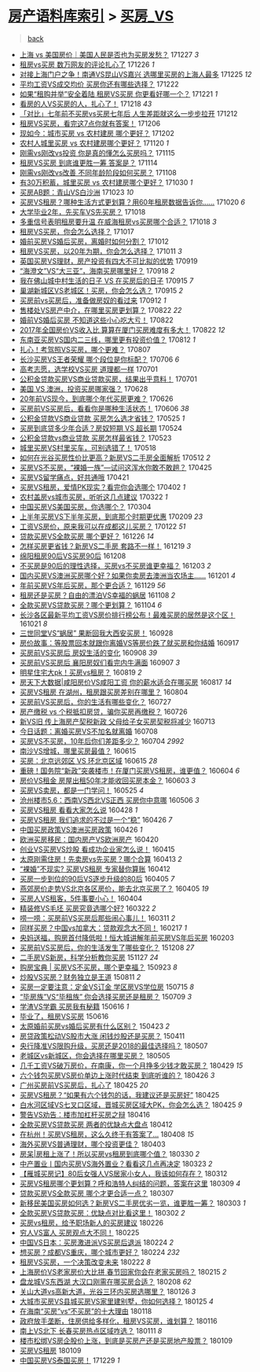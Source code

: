 [房产语料库索引](../../README.md)  > [买房_VS](买房_VS.md)
====
> [back](../README.md)

- [上海 vs 美国房价｜美国人民是否也为买房发愁？](http://jkwz.applinzi.com/ittc/7051569615333753873.html#%E4%B8%8A%E6%B5%B7+vs+%E7%BE%8E%E5%9B%BD%E6%88%BF%E4%BB%B7%EF%BD%9C%E7%BE%8E%E5%9B%BD%E4%BA%BA%E6%B0%91%E6%98%AF%E5%90%A6%E4%B9%9F%E4%B8%BA%E4%B9%B0%E6%88%BF%E5%8F%91%E6%84%81%EF%BC%9F) 171227 *3* 
- [租房vs买房 数万网友的评论扎心了](http://jkwz.applinzi.com/ittc/7051385833607660561.html#%E7%A7%9F%E6%88%BFvs%E4%B9%B0%E6%88%BF+%E6%95%B0%E4%B8%87%E7%BD%91%E5%8F%8B%E7%9A%84%E8%AF%84%E8%AE%BA%E6%89%8E%E5%BF%83%E4%BA%86) 171226 *1* 
- [对接上海门户之争！南通VS昆山VS嘉兴 选哪里买房的上海人最多](http://jkwz.applinzi.com/ittc/7051049666798421008.html#%E5%AF%B9%E6%8E%A5%E4%B8%8A%E6%B5%B7%E9%97%A8%E6%88%B7%E4%B9%8B%E4%BA%89%EF%BC%81%E5%8D%97%E9%80%9AVS%E6%98%86%E5%B1%B1VS%E5%98%89%E5%85%B4+%E9%80%89%E5%93%AA%E9%87%8C%E4%B9%B0%E6%88%BF%E7%9A%84%E4%B8%8A%E6%B5%B7%E4%BA%BA%E6%9C%80%E5%A4%9A) 171225 *12* 
- [平均工资VS成交均价 买房你还有哪些选择？](http://jkwz.applinzi.com/ittc/7049759048113587217.html#%E5%B9%B3%E5%9D%87%E5%B7%A5%E8%B5%84VS%E6%88%90%E4%BA%A4%E5%9D%87%E4%BB%B7+%E4%B9%B0%E6%88%BF%E4%BD%A0%E8%BF%98%E6%9C%89%E5%93%AA%E4%BA%9B%E9%80%89%E6%8B%A9%EF%BC%9F) 171222  
- [如果“租购并举”安全着陆 租房VS买房 你更看好哪一个？](http://jkwz.applinzi.com/ittc/7049548809179235345.html#%E5%A6%82%E6%9E%9C%E2%80%9C%E7%A7%9F%E8%B4%AD%E5%B9%B6%E4%B8%BE%E2%80%9D%E5%AE%89%E5%85%A8%E7%9D%80%E9%99%86+%E7%A7%9F%E6%88%BFVS%E4%B9%B0%E6%88%BF+%E4%BD%A0%E6%9B%B4%E7%9C%8B%E5%A5%BD%E5%93%AA%E4%B8%80%E4%B8%AA%EF%BC%9F) 171221 *1* 
- [看房的人VS买房的人，扎心了！](http://jkwz.applinzi.com/ittc/7048466309883364368.html#%E7%9C%8B%E6%88%BF%E7%9A%84%E4%BA%BAVS%E4%B9%B0%E6%88%BF%E7%9A%84%E4%BA%BA%EF%BC%8C%E6%89%8E%E5%BF%83%E4%BA%86%EF%BC%81) 171218 *43* 
- [「对比」七年前不买房vs买房七年后 人生差距就这么一步步拉开](http://jkwz.applinzi.com/ittc/7043725514366256144.html#%E3%80%8C%E5%AF%B9%E6%AF%94%E3%80%8D%E4%B8%83%E5%B9%B4%E5%89%8D%E4%B8%8D%E4%B9%B0%E6%88%BFvs%E4%B9%B0%E6%88%BF%E4%B8%83%E5%B9%B4%E5%90%8E+%E4%BA%BA%E7%94%9F%E5%B7%AE%E8%B7%9D%E5%B0%B1%E8%BF%99%E4%B9%88%E4%B8%80%E6%AD%A5%E6%AD%A5%E6%8B%89%E5%BC%80) 171212  
- [租房VS买房，看完这7点你就有答案！](http://jkwz.applinzi.com/ittc/7043926433922024465.html#%E7%A7%9F%E6%88%BFVS%E4%B9%B0%E6%88%BF%EF%BC%8C%E7%9C%8B%E5%AE%8C%E8%BF%997%E7%82%B9%E4%BD%A0%E5%B0%B1%E6%9C%89%E7%AD%94%E6%A1%88%EF%BC%81) 171206  
- [现如今：城市买房 vs 农村建房 哪个更好？](http://jkwz.applinzi.com/ittc/7042517786251756560.html#%E7%8E%B0%E5%A6%82%E4%BB%8A%EF%BC%9A%E5%9F%8E%E5%B8%82%E4%B9%B0%E6%88%BF+vs+%E5%86%9C%E6%9D%91%E5%BB%BA%E6%88%BF+%E5%93%AA%E4%B8%AA%E6%9B%B4%E5%A5%BD%EF%BC%9F) 171202  
- [农村人城里买房 vs 农村建房哪个更好？](http://jkwz.applinzi.com/ittc/7037953137795662864.html#%E5%86%9C%E6%9D%91%E4%BA%BA%E5%9F%8E%E9%87%8C%E4%B9%B0%E6%88%BF+vs+%E5%86%9C%E6%9D%91%E5%BB%BA%E6%88%BF%E5%93%AA%E4%B8%AA%E6%9B%B4%E5%A5%BD%EF%BC%9F) 171120 *1* 
- [刚需vs刚改vs投资 你是真的懂怎么买房吗？](http://jkwz.applinzi.com/ittc/7036220893435528208.html#%E5%88%9A%E9%9C%80vs%E5%88%9A%E6%94%B9vs%E6%8A%95%E8%B5%84+%E4%BD%A0%E6%98%AF%E7%9C%9F%E7%9A%84%E6%87%82%E6%80%8E%E4%B9%88%E4%B9%B0%E6%88%BF%E5%90%97%EF%BC%9F) 171115  
- [租房VS买房 到底谁更胜一筹 答案是？](http://jkwz.applinzi.com/ittc/7035736983714923537.html#%E7%A7%9F%E6%88%BFVS%E4%B9%B0%E6%88%BF+%E5%88%B0%E5%BA%95%E8%B0%81%E6%9B%B4%E8%83%9C%E4%B8%80%E7%AD%B9+%E7%AD%94%E6%A1%88%E6%98%AF%EF%BC%9F) 171114  
- [刚需vs刚改vs改善 不同年龄阶段如何买房？](http://jkwz.applinzi.com/ittc/7033354351370830865.html#%E5%88%9A%E9%9C%80vs%E5%88%9A%E6%94%B9vs%E6%94%B9%E5%96%84+%E4%B8%8D%E5%90%8C%E5%B9%B4%E9%BE%84%E9%98%B6%E6%AE%B5%E5%A6%82%E4%BD%95%E4%B9%B0%E6%88%BF%EF%BC%9F) 171108  
- [有30万积蓄，城里买房 vs 农村建房哪个更好？](http://jkwz.applinzi.com/ittc/7030192576936805392.html#%E6%9C%8930%E4%B8%87%E7%A7%AF%E8%93%84%EF%BC%8C%E5%9F%8E%E9%87%8C%E4%B9%B0%E6%88%BF+vs+%E5%86%9C%E6%9D%91%E5%BB%BA%E6%88%BF%E5%93%AA%E4%B8%AA%E6%9B%B4%E5%A5%BD%EF%BC%9F) 171030 *1* 
- [买房AB题：青山VS白沙洲](http://jkwz.applinzi.com/ittc/7027650535455458320.html#%E4%B9%B0%E6%88%BFAB%E9%A2%98%EF%BC%9A%E9%9D%92%E5%B1%B1VS%E7%99%BD%E6%B2%99%E6%B4%B2) 171023 *10* 
- [买房VS租房？哪种生活方式更划算？用60年租房数据告诉你……](http://jkwz.applinzi.com/ittc/7026439859084985361.html#%E4%B9%B0%E6%88%BFVS%E7%A7%9F%E6%88%BF%EF%BC%9F%E5%93%AA%E7%A7%8D%E7%94%9F%E6%B4%BB%E6%96%B9%E5%BC%8F%E6%9B%B4%E5%88%92%E7%AE%97%EF%BC%9F%E7%94%A860%E5%B9%B4%E7%A7%9F%E6%88%BF%E6%95%B0%E6%8D%AE%E5%91%8A%E8%AF%89%E4%BD%A0%E2%80%A6%E2%80%A6) 171020 *6* 
- [大学毕业2年，先买车VS先买房？](http://jkwz.applinzi.com/ittc/7025909108832732177.html#%E5%A4%A7%E5%AD%A6%E6%AF%95%E4%B8%9A2%E5%B9%B4%EF%BC%8C%E5%85%88%E4%B9%B0%E8%BD%A6VS%E5%85%88%E4%B9%B0%E6%88%BF%EF%BC%9F) 171018  
- [多重信号表明租房要升温 在威海租房vs买房哪个合适？](http://jkwz.applinzi.com/ittc/7025811355251246097.html#%E5%A4%9A%E9%87%8D%E4%BF%A1%E5%8F%B7%E8%A1%A8%E6%98%8E%E7%A7%9F%E6%88%BF%E8%A6%81%E5%8D%87%E6%B8%A9+%E5%9C%A8%E5%A8%81%E6%B5%B7%E7%A7%9F%E6%88%BFvs%E4%B9%B0%E6%88%BF%E5%93%AA%E4%B8%AA%E5%90%88%E9%80%82%EF%BC%9F) 171018 *3* 
- [租房VS买房，你会怎么选择？](http://jkwz.applinzi.com/ittc/7025331966143104016.html#%E7%A7%9F%E6%88%BFVS%E4%B9%B0%E6%88%BF%EF%BC%8C%E4%BD%A0%E4%BC%9A%E6%80%8E%E4%B9%88%E9%80%89%E6%8B%A9%EF%BC%9F) 171017  
- [婚前买房VS婚后买房，离婚时如何分割？](http://jkwz.applinzi.com/ittc/7023574357778105361.html#%E5%A9%9A%E5%89%8D%E4%B9%B0%E6%88%BFVS%E5%A9%9A%E5%90%8E%E4%B9%B0%E6%88%BF%EF%BC%8C%E7%A6%BB%E5%A9%9A%E6%97%B6%E5%A6%82%E4%BD%95%E5%88%86%E5%89%B2%EF%BC%9F) 171012  
- [租房VS买房，以20年为期，你会怎么选择？](http://jkwz.applinzi.com/ittc/7023242306415756305.html#%E7%A7%9F%E6%88%BFVS%E4%B9%B0%E6%88%BF%EF%BC%8C%E4%BB%A520%E5%B9%B4%E4%B8%BA%E6%9C%9F%EF%BC%8C%E4%BD%A0%E4%BC%9A%E6%80%8E%E4%B9%88%E9%80%89%E6%8B%A9%EF%BC%9F) 171011 *3* 
- [英国买房VS理财，房产投资有四大不可比拟的优势](http://jkwz.applinzi.com/ittc/7014981431909155857.html#%E8%8B%B1%E5%9B%BD%E4%B9%B0%E6%88%BFVS%E7%90%86%E8%B4%A2%EF%BC%8C%E6%88%BF%E4%BA%A7%E6%8A%95%E8%B5%84%E6%9C%89%E5%9B%9B%E5%A4%A7%E4%B8%8D%E5%8F%AF%E6%AF%94%E6%8B%9F%E7%9A%84%E4%BC%98%E5%8A%BF) 170919  
- [“海澄文”VS“大三亚”，海南买房哪里好？](http://jkwz.applinzi.com/ittc/7014573870483506192.html#%E2%80%9C%E6%B5%B7%E6%BE%84%E6%96%87%E2%80%9DVS%E2%80%9C%E5%A4%A7%E4%B8%89%E4%BA%9A%E2%80%9D%EF%BC%8C%E6%B5%B7%E5%8D%97%E4%B9%B0%E6%88%BF%E5%93%AA%E9%87%8C%E5%A5%BD%EF%BC%9F) 170918 *2* 
- [我在佛山城中村生活的日子 VS 在买房后的日子](http://jkwz.applinzi.com/ittc/7013460226811102225.html#%E6%88%91%E5%9C%A8%E4%BD%9B%E5%B1%B1%E5%9F%8E%E4%B8%AD%E6%9D%91%E7%94%9F%E6%B4%BB%E7%9A%84%E6%97%A5%E5%AD%90+VS+%E5%9C%A8%E4%B9%B0%E6%88%BF%E5%90%8E%E7%9A%84%E6%97%A5%E5%AD%90) 170915 *7* 
- [巢湖新城区VS老城区！买房，你会怎么选？](http://jkwz.applinzi.com/ittc/7013430767852717072.html#%E5%B7%A2%E6%B9%96%E6%96%B0%E5%9F%8E%E5%8C%BAVS%E8%80%81%E5%9F%8E%E5%8C%BA%EF%BC%81%E4%B9%B0%E6%88%BF%EF%BC%8C%E4%BD%A0%E4%BC%9A%E6%80%8E%E4%B9%88%E9%80%89%EF%BC%9F) 170915 *2* 
- [买房前vs买房后，准备做房奴的看过来](http://jkwz.applinzi.com/ittc/7012369281466237968.html#%E4%B9%B0%E6%88%BF%E5%89%8Dvs%E4%B9%B0%E6%88%BF%E5%90%8E%EF%BC%8C%E5%87%86%E5%A4%87%E5%81%9A%E6%88%BF%E5%A5%B4%E7%9A%84%E7%9C%8B%E8%BF%87%E6%9D%A5) 170912 *1* 
- [售楼处VS房产中介，在哪里买房更划算？](http://jkwz.applinzi.com/ittc/7004713563195966481.html#%E5%94%AE%E6%A5%BC%E5%A4%84VS%E6%88%BF%E4%BA%A7%E4%B8%AD%E4%BB%8B%EF%BC%8C%E5%9C%A8%E5%93%AA%E9%87%8C%E4%B9%B0%E6%88%BF%E6%9B%B4%E5%88%92%E7%AE%97%EF%BC%9F) 170822 *22* 
- [婚前VS婚后买房 不知道这些小心吃大亏！](http://jkwz.applinzi.com/ittc/7004702958988821521.html#%E5%A9%9A%E5%89%8DVS%E5%A9%9A%E5%90%8E%E4%B9%B0%E6%88%BF+%E4%B8%8D%E7%9F%A5%E9%81%93%E8%BF%99%E4%BA%9B%E5%B0%8F%E5%BF%83%E5%90%83%E5%A4%A7%E4%BA%8F%EF%BC%81) 170822  
- [2017年全国房价VS收入比 算算在厦门买房难度有多大！](http://jkwz.applinzi.com/ittc/7004634562880341008.html#2017%E5%B9%B4%E5%85%A8%E5%9B%BD%E6%88%BF%E4%BB%B7VS%E6%94%B6%E5%85%A5%E6%AF%94+%E7%AE%97%E7%AE%97%E5%9C%A8%E5%8E%A6%E9%97%A8%E4%B9%B0%E6%88%BF%E9%9A%BE%E5%BA%A6%E6%9C%89%E5%A4%9A%E5%A4%A7%EF%BC%81) 170822 *12* 
- [东南亚买房VS国内二三线，哪里更有投资价值？](http://jkwz.applinzi.com/ittc/7001033822014276624.html#%E4%B8%9C%E5%8D%97%E4%BA%9A%E4%B9%B0%E6%88%BFVS%E5%9B%BD%E5%86%85%E4%BA%8C%E4%B8%89%E7%BA%BF%EF%BC%8C%E5%93%AA%E9%87%8C%E6%9B%B4%E6%9C%89%E6%8A%95%E8%B5%84%E4%BB%B7%E5%80%BC%EF%BC%9F) 170812 *1* 
- [扎心！考驾照VS买房，哪个更难？](http://jkwz.applinzi.com/ittc/6998999402445014032.html#%E6%89%8E%E5%BF%83%EF%BC%81%E8%80%83%E9%A9%BE%E7%85%A7VS%E4%B9%B0%E6%88%BF%EF%BC%8C%E5%93%AA%E4%B8%AA%E6%9B%B4%E9%9A%BE%EF%BC%9F) 170807  
- [长沙买房VS王者荣耀 哪个段位是你标配？](http://jkwz.applinzi.com/ittc/6987118358146057232.html#%E9%95%BF%E6%B2%99%E4%B9%B0%E6%88%BFVS%E7%8E%8B%E8%80%85%E8%8D%A3%E8%80%80+%E5%93%AA%E4%B8%AA%E6%AE%B5%E4%BD%8D%E6%98%AF%E4%BD%A0%E6%A0%87%E9%85%8D%EF%BC%9F) 170706 *6* 
- [高考志愿，选学校VS买房 道理都一样](http://jkwz.applinzi.com/ittc/6985328117059945477.html#%E9%AB%98%E8%80%83%E5%BF%97%E6%84%BF%EF%BC%8C%E9%80%89%E5%AD%A6%E6%A0%A1VS%E4%B9%B0%E6%88%BF+%E9%81%93%E7%90%86%E9%83%BD%E4%B8%80%E6%A0%B7) 170701  
- [公积金贷款买房VS商业贷款买房，结果出乎意料！](http://jkwz.applinzi.com/ittc/6985265401402229765.html#%E5%85%AC%E7%A7%AF%E9%87%91%E8%B4%B7%E6%AC%BE%E4%B9%B0%E6%88%BFVS%E5%95%86%E4%B8%9A%E8%B4%B7%E6%AC%BE%E4%B9%B0%E6%88%BF%EF%BC%8C%E7%BB%93%E6%9E%9C%E5%87%BA%E4%B9%8E%E6%84%8F%E6%96%99%EF%BC%81) 170701  
- [美国 VS 澳洲，投资买房哪家强？](http://jkwz.applinzi.com/ittc/6984232035722724357.html#%E7%BE%8E%E5%9B%BD+VS+%E6%BE%B3%E6%B4%B2%EF%BC%8C%E6%8A%95%E8%B5%84%E4%B9%B0%E6%88%BF%E5%93%AA%E5%AE%B6%E5%BC%BA%EF%BC%9F) 170628  
- [20年前VS现今，到底哪个年代买房更难？](http://jkwz.applinzi.com/ittc/6983503425533641733.html#20%E5%B9%B4%E5%89%8DVS%E7%8E%B0%E4%BB%8A%EF%BC%8C%E5%88%B0%E5%BA%95%E5%93%AA%E4%B8%AA%E5%B9%B4%E4%BB%A3%E4%B9%B0%E6%88%BF%E6%9B%B4%E9%9A%BE%EF%BC%9F) 170626  
- [买房前VS买房后，看看你是哪种生活状态！](http://jkwz.applinzi.com/ittc/6976054011596637189.html#%E4%B9%B0%E6%88%BF%E5%89%8DVS%E4%B9%B0%E6%88%BF%E5%90%8E%EF%BC%8C%E7%9C%8B%E7%9C%8B%E4%BD%A0%E6%98%AF%E5%93%AA%E7%A7%8D%E7%94%9F%E6%B4%BB%E7%8A%B6%E6%80%81%EF%BC%81) 170606 *38* 
- [公积金贷款VS商业贷款 买房怎么选才省钱？](http://jkwz.applinzi.com/ittc/6971657384471561221.html#%E5%85%AC%E7%A7%AF%E9%87%91%E8%B4%B7%E6%AC%BEVS%E5%95%86%E4%B8%9A%E8%B4%B7%E6%AC%BE+%E4%B9%B0%E6%88%BF%E6%80%8E%E4%B9%88%E9%80%89%E6%89%8D%E7%9C%81%E9%92%B1%EF%BC%9F) 170525 *1* 
- [买房到底贷多少年合适？房奴短期 VS 超长期](http://jkwz.applinzi.com/ittc/6971188775580337156.html#%E4%B9%B0%E6%88%BF%E5%88%B0%E5%BA%95%E8%B4%B7%E5%A4%9A%E5%B0%91%E5%B9%B4%E5%90%88%E9%80%82%EF%BC%9F%E6%88%BF%E5%A5%B4%E7%9F%AD%E6%9C%9F+VS+%E8%B6%85%E9%95%BF%E6%9C%9F) 170524  
- [公积金贷款vs商业贷款 买房怎样最省钱？](http://jkwz.applinzi.com/ittc/6970901972101121028.html#%E5%85%AC%E7%A7%AF%E9%87%91%E8%B4%B7%E6%AC%BEvs%E5%95%86%E4%B8%9A%E8%B4%B7%E6%AC%BE+%E4%B9%B0%E6%88%BF%E6%80%8E%E6%A0%B7%E6%9C%80%E7%9C%81%E9%92%B1%EF%BC%9F) 170523  
- [城里买房VS村里买车，可别选错了！](http://jkwz.applinzi.com/ittc/6969031113304441861.html#%E5%9F%8E%E9%87%8C%E4%B9%B0%E6%88%BFVS%E6%9D%91%E9%87%8C%E4%B9%B0%E8%BD%A6%EF%BC%8C%E5%8F%AF%E5%88%AB%E9%80%89%E9%94%99%E4%BA%86%EF%BC%81) 170518  
- [如何在光谷买房性价比更高？新房VS二手房全面解析](http://jkwz.applinzi.com/ittc/6966721126079136773.html#%E5%A6%82%E4%BD%95%E5%9C%A8%E5%85%89%E8%B0%B7%E4%B9%B0%E6%88%BF%E6%80%A7%E4%BB%B7%E6%AF%94%E6%9B%B4%E9%AB%98%EF%BC%9F%E6%96%B0%E6%88%BFVS%E4%BA%8C%E6%89%8B%E6%88%BF%E5%85%A8%E9%9D%A2%E8%A7%A3%E6%9E%90) 170512 *2* 
- [买房VS不买房，“裸婚一族”—试问这浑水你敢不敢趟？](http://jkwz.applinzi.com/ittc/6960482466543436804.html#%E4%B9%B0%E6%88%BFVS%E4%B8%8D%E4%B9%B0%E6%88%BF%EF%BC%8C%E2%80%9C%E8%A3%B8%E5%A9%9A%E4%B8%80%E6%97%8F%E2%80%9D%E2%80%94%E8%AF%95%E9%97%AE%E8%BF%99%E6%B5%91%E6%B0%B4%E4%BD%A0%E6%95%A2%E4%B8%8D%E6%95%A2%E8%B6%9F%EF%BC%9F) 170425  
- [买房VS留学痛点，好共通哦](http://jkwz.applinzi.com/ittc/6958737898391208965.html#%E4%B9%B0%E6%88%BFVS%E7%95%99%E5%AD%A6%E7%97%9B%E7%82%B9%EF%BC%8C%E5%A5%BD%E5%85%B1%E9%80%9A%E5%93%A6) 170421  
- [买房VS租房，爱情PK现实？看完你会选哪个](http://jkwz.applinzi.com/ittc/6951889159840072708.html#%E4%B9%B0%E6%88%BFVS%E7%A7%9F%E6%88%BF%EF%BC%8C%E7%88%B1%E6%83%85PK%E7%8E%B0%E5%AE%9E%EF%BC%9F%E7%9C%8B%E5%AE%8C%E4%BD%A0%E4%BC%9A%E9%80%89%E5%93%AA%E4%B8%AA) 170402 *1* 
- [农村盖房vs城市买房，听听这几点建议](http://jkwz.applinzi.com/ittc/6947805461108753413.html#%E5%86%9C%E6%9D%91%E7%9B%96%E6%88%BFvs%E5%9F%8E%E5%B8%82%E4%B9%B0%E6%88%BF%EF%BC%8C%E5%90%AC%E5%90%AC%E8%BF%99%E5%87%A0%E7%82%B9%E5%BB%BA%E8%AE%AE) 170322 *1* 
- [中国买房VS美国买房，你选哪个？](http://jkwz.applinzi.com/ittc/6941113128334148612.html#%E4%B8%AD%E5%9B%BD%E4%B9%B0%E6%88%BFVS%E7%BE%8E%E5%9B%BD%E4%B9%B0%E6%88%BF%EF%BC%8C%E4%BD%A0%E9%80%89%E5%93%AA%E4%B8%AA%EF%BC%9F) 170304  
- [上半年买房VS下半年买房，到底那个时期更优惠](http://jkwz.applinzi.com/ittc/6932585444977148933.html#%E4%B8%8A%E5%8D%8A%E5%B9%B4%E4%B9%B0%E6%88%BFVS%E4%B8%8B%E5%8D%8A%E5%B9%B4%E4%B9%B0%E6%88%BF%EF%BC%8C%E5%88%B0%E5%BA%95%E9%82%A3%E4%B8%AA%E6%97%B6%E6%9C%9F%E6%9B%B4%E4%BC%98%E6%83%A0) 170209 *23* 
- [工资VS房价，原来我可以在成都这儿买房？](http://jkwz.applinzi.com/ittc/6925955797510259717.html#%E5%B7%A5%E8%B5%84VS%E6%88%BF%E4%BB%B7%EF%BC%8C%E5%8E%9F%E6%9D%A5%E6%88%91%E5%8F%AF%E4%BB%A5%E5%9C%A8%E6%88%90%E9%83%BD%E8%BF%99%E5%84%BF%E4%B9%B0%E6%88%BF%EF%BC%9F) 170122 *51* 
- [贷款买房VS全款买房 哪个更好？](http://jkwz.applinzi.com/ittc/6915949165862716420.html#%E8%B4%B7%E6%AC%BE%E4%B9%B0%E6%88%BFVS%E5%85%A8%E6%AC%BE%E4%B9%B0%E6%88%BF+%E5%93%AA%E4%B8%AA%E6%9B%B4%E5%A5%BD%EF%BC%9F) 161226 *14* 
- [怎样买房更省钱？新房VS二手房 套路不一样！](http://jkwz.applinzi.com/ittc/6913269745775543300.html#%E6%80%8E%E6%A0%B7%E4%B9%B0%E6%88%BF%E6%9B%B4%E7%9C%81%E9%92%B1%EF%BC%9F%E6%96%B0%E6%88%BFVS%E4%BA%8C%E6%89%8B%E6%88%BF+%E5%A5%97%E8%B7%AF%E4%B8%8D%E4%B8%80%E6%A0%B7%EF%BC%81) 161219 *3* 
- [绵阳租房90后VS买房90后](http://jkwz.applinzi.com/ittc/6909295417363006468.html#%E7%BB%B5%E9%98%B3%E7%A7%9F%E6%88%BF90%E5%90%8EVS%E4%B9%B0%E6%88%BF90%E5%90%8E) 161208  
- [不买房是90后的理性选择，买房vs不买房谁更幸福？](http://jkwz.applinzi.com/ittc/6907380318385734661.html#%E4%B8%8D%E4%B9%B0%E6%88%BF%E6%98%AF90%E5%90%8E%E7%9A%84%E7%90%86%E6%80%A7%E9%80%89%E6%8B%A9%EF%BC%8C%E4%B9%B0%E6%88%BFvs%E4%B8%8D%E4%B9%B0%E6%88%BF%E8%B0%81%E6%9B%B4%E5%B9%B8%E7%A6%8F%EF%BC%9F) 161203 *2* 
- [国内买房VS澳洲买房哪个好？如果你卖房去澳洲当农场主……](http://jkwz.applinzi.com/ittc/6906594162580653060.html#%E5%9B%BD%E5%86%85%E4%B9%B0%E6%88%BFVS%E6%BE%B3%E6%B4%B2%E4%B9%B0%E6%88%BF%E5%93%AA%E4%B8%AA%E5%A5%BD%EF%BC%9F%E5%A6%82%E6%9E%9C%E4%BD%A0%E5%8D%96%E6%88%BF%E5%8E%BB%E6%BE%B3%E6%B4%B2%E5%BD%93%E5%86%9C%E5%9C%BA%E4%B8%BB%E2%80%A6%E2%80%A6) 161201 *4* 
- [年前买房VS年后买房，那个更合适？](http://jkwz.applinzi.com/ittc/6905857176437785605.html#%E5%B9%B4%E5%89%8D%E4%B9%B0%E6%88%BFVS%E5%B9%B4%E5%90%8E%E4%B9%B0%E6%88%BF%EF%BC%8C%E9%82%A3%E4%B8%AA%E6%9B%B4%E5%90%88%E9%80%82%EF%BC%9F) 161129 *56* 
- [租房还是买房？自由的漂泊VS幸福的蜗居](http://jkwz.applinzi.com/ittc/6898171582387586052.html#%E7%A7%9F%E6%88%BF%E8%BF%98%E6%98%AF%E4%B9%B0%E6%88%BF%EF%BC%9F%E8%87%AA%E7%94%B1%E7%9A%84%E6%BC%82%E6%B3%8AVS%E5%B9%B8%E7%A6%8F%E7%9A%84%E8%9C%97%E5%B1%85) 161108 *2* 
- [全款买房VS贷款买房？哪个更划算？](http://jkwz.applinzi.com/ittc/6896325721202361349.html#%E5%85%A8%E6%AC%BE%E4%B9%B0%E6%88%BFVS%E8%B4%B7%E6%AC%BE%E4%B9%B0%E6%88%BF%EF%BC%9F%E5%93%AA%E4%B8%AA%E6%9B%B4%E5%88%92%E7%AE%97%EF%BC%9F) 161104 *6* 
- [长沙各区最新平均工资VS房价排行榜公布！最难买房的居然是这个区！](http://jkwz.applinzi.com/ittc/6891484936833336325.html#%E9%95%BF%E6%B2%99%E5%90%84%E5%8C%BA%E6%9C%80%E6%96%B0%E5%B9%B3%E5%9D%87%E5%B7%A5%E8%B5%84VS%E6%88%BF%E4%BB%B7%E6%8E%92%E8%A1%8C%E6%A6%9C%E5%85%AC%E5%B8%83%EF%BC%81%E6%9C%80%E9%9A%BE%E4%B9%B0%E6%88%BF%E7%9A%84%E5%B1%85%E7%84%B6%E6%98%AF%E8%BF%99%E4%B8%AA%E5%8C%BA%EF%BC%81) 161021 *8* 
- [三世同堂VS“蜗居” 果断回我大西安买房！](http://jkwz.applinzi.com/ittc/6882966921779086341.html#%E4%B8%89%E4%B8%96%E5%90%8C%E5%A0%82VS%E2%80%9C%E8%9C%97%E5%B1%85%E2%80%9D+%E6%9E%9C%E6%96%AD%E5%9B%9E%E6%88%91%E5%A4%A7%E8%A5%BF%E5%AE%89%E4%B9%B0%E6%88%BF%EF%BC%81) 160928  
- [房价故事：等股票回本就跟你离婚VS等房价跌了就买房和你结婚](http://jkwz.applinzi.com/ittc/6878916800951092228.html#%E6%88%BF%E4%BB%B7%E6%95%85%E4%BA%8B%EF%BC%9A%E7%AD%89%E8%82%A1%E7%A5%A8%E5%9B%9E%E6%9C%AC%E5%B0%B1%E8%B7%9F%E4%BD%A0%E7%A6%BB%E5%A9%9AVS%E7%AD%89%E6%88%BF%E4%BB%B7%E8%B7%8C%E4%BA%86%E5%B0%B1%E4%B9%B0%E6%88%BF%E5%92%8C%E4%BD%A0%E7%BB%93%E5%A9%9A) 160917  
- [买房前VS买房后 房奴生活的变化](http://jkwz.applinzi.com/ittc/6875501572930405380.html#%E4%B9%B0%E6%88%BF%E5%89%8DVS%E4%B9%B0%E6%88%BF%E5%90%8E+%E6%88%BF%E5%A5%B4%E7%94%9F%E6%B4%BB%E7%9A%84%E5%8F%98%E5%8C%96) 160908 *39* 
- [买房前VS买房后 襄阳房奴们看完内牛满面](http://jkwz.applinzi.com/ittc/6875128793559204868.html#%E4%B9%B0%E6%88%BF%E5%89%8DVS%E4%B9%B0%E6%88%BF%E5%90%8E+%E8%A5%84%E9%98%B3%E6%88%BF%E5%A5%B4%E4%BB%AC%E7%9C%8B%E5%AE%8C%E5%86%85%E7%89%9B%E6%BB%A1%E9%9D%A2) 160907 *3* 
- [明星住宅大pk！买房vs租房？](http://jkwz.applinzi.com/ittc/6868084237269468164.html#%E6%98%8E%E6%98%9F%E4%BD%8F%E5%AE%85%E5%A4%A7pk%EF%BC%81%E4%B9%B0%E6%88%BFvs%E7%A7%9F%E6%88%BF%EF%BC%9F) 160819 *2* 
- [房天下大数据|咸阳房价VS咸阳工资 你的薪水适合在哪买房](http://jkwz.applinzi.com/ittc/6867333299164414980.html#%E6%88%BF%E5%A4%A9%E4%B8%8B%E5%A4%A7%E6%95%B0%E6%8D%AE%7C%E5%92%B8%E9%98%B3%E6%88%BF%E4%BB%B7VS%E5%92%B8%E9%98%B3%E5%B7%A5%E8%B5%84+%E4%BD%A0%E7%9A%84%E8%96%AA%E6%B0%B4%E9%80%82%E5%90%88%E5%9C%A8%E5%93%AA%E4%B9%B0%E6%88%BF) 160817 *14* 
- [买房VS租房 在湖州，租房跟买房差别在哪里？](http://jkwz.applinzi.com/ittc/6862411047809582084.html#%E4%B9%B0%E6%88%BFVS%E7%A7%9F%E6%88%BF+%E5%9C%A8%E6%B9%96%E5%B7%9E%EF%BC%8C%E7%A7%9F%E6%88%BF%E8%B7%9F%E4%B9%B0%E6%88%BF%E5%B7%AE%E5%88%AB%E5%9C%A8%E5%93%AA%E9%87%8C%EF%BC%9F) 160804  
- [买房前VS买房后，你的生活有哪些变化？](http://jkwz.applinzi.com/ittc/6859455703554720772.html#%E4%B9%B0%E6%88%BF%E5%89%8DVS%E4%B9%B0%E6%88%BF%E5%90%8E%EF%BC%8C%E4%BD%A0%E7%9A%84%E7%94%9F%E6%B4%BB%E6%9C%89%E5%93%AA%E4%BA%9B%E5%8F%98%E5%8C%96%EF%BC%9F) 160727  
- [房产缴税 vs 个税抵扣房贷，骗你买房再缴税？](http://jkwz.applinzi.com/ittc/6859156043212538885.html#%E6%88%BF%E4%BA%A7%E7%BC%B4%E7%A8%8E+vs+%E4%B8%AA%E7%A8%8E%E6%8A%B5%E6%89%A3%E6%88%BF%E8%B4%B7%EF%BC%8C%E9%AA%97%E4%BD%A0%E4%B9%B0%E6%88%BF%E5%86%8D%E7%BC%B4%E7%A8%8E%EF%BC%9F) 160726  
- [新VS旧 传上海房产契税新政 父母给子女买房契税将减少](http://jkwz.applinzi.com/ittc/6854287346618614788.html#%E6%96%B0VS%E6%97%A7+%E4%BC%A0%E4%B8%8A%E6%B5%B7%E6%88%BF%E4%BA%A7%E5%A5%91%E7%A8%8E%E6%96%B0%E6%94%BF+%E7%88%B6%E6%AF%8D%E7%BB%99%E5%AD%90%E5%A5%B3%E4%B9%B0%E6%88%BF%E5%A5%91%E7%A8%8E%E5%B0%86%E5%87%8F%E5%B0%91) 160713  
- [今日话题：离婚买房VS不加名就离婚](http://jkwz.applinzi.com/ittc/6852531780510548997.html#%E4%BB%8A%E6%97%A5%E8%AF%9D%E9%A2%98%EF%BC%9A%E7%A6%BB%E5%A9%9A%E4%B9%B0%E6%88%BFVS%E4%B8%8D%E5%8A%A0%E5%90%8D%E5%B0%B1%E7%A6%BB%E5%A9%9A) 160708  
- [买房VS不买房，10年后你们差距多少？](http://jkwz.applinzi.com/ittc/6850925874731549701.html#%E4%B9%B0%E6%88%BFVS%E4%B8%8D%E4%B9%B0%E6%88%BF%EF%BC%8C10%E5%B9%B4%E5%90%8E%E4%BD%A0%E4%BB%AC%E5%B7%AE%E8%B7%9D%E5%A4%9A%E5%B0%91%EF%BC%9F) 160704 *2992* 
- [南沙VS增城，哪里买房最值？](http://jkwz.applinzi.com/ittc/6844028681714140164.html#%E5%8D%97%E6%B2%99VS%E5%A2%9E%E5%9F%8E%EF%BC%8C%E5%93%AA%E9%87%8C%E4%B9%B0%E6%88%BF%E6%9C%80%E5%80%BC%EF%BC%9F) 160615  
- [买房：北京远郊区 VS 环北京区域](http://jkwz.applinzi.com/ittc/6843891846899827716.html#%E4%B9%B0%E6%88%BF%EF%BC%9A%E5%8C%97%E4%BA%AC%E8%BF%9C%E9%83%8A%E5%8C%BA+VS+%E7%8E%AF%E5%8C%97%E4%BA%AC%E5%8C%BA%E5%9F%9F) 160615 *28* 
- [重磅！国务院“新政”突袭楼市！在厦门买房VS租房，谁更值？](http://jkwz.applinzi.com/ittc/6840013925558780933.html#%E9%87%8D%E7%A3%85%EF%BC%81%E5%9B%BD%E5%8A%A1%E9%99%A2%E2%80%9C%E6%96%B0%E6%94%BF%E2%80%9D%E7%AA%81%E8%A2%AD%E6%A5%BC%E5%B8%82%EF%BC%81%E5%9C%A8%E5%8E%A6%E9%97%A8%E4%B9%B0%E6%88%BFVS%E7%A7%9F%E6%88%BF%EF%BC%8C%E8%B0%81%E6%9B%B4%E5%80%BC%EF%BC%9F) 160604 *6* 
- [房价VS租金 房屋出租50年才能收回买房本金？](http://jkwz.applinzi.com/ittc/6839575296688522245.html#%E6%88%BF%E4%BB%B7VS%E7%A7%9F%E9%87%91+%E6%88%BF%E5%B1%8B%E5%87%BA%E7%A7%9F50%E5%B9%B4%E6%89%8D%E8%83%BD%E6%94%B6%E5%9B%9E%E4%B9%B0%E6%88%BF%E6%9C%AC%E9%87%91%EF%BC%9F) 160603 *3* 
- [买房VS卖房，都是一门学问！](http://jkwz.applinzi.com/ittc/6836100079416771589.html#%E4%B9%B0%E6%88%BFVS%E5%8D%96%E6%88%BF%EF%BC%8C%E9%83%BD%E6%98%AF%E4%B8%80%E9%97%A8%E5%AD%A6%E9%97%AE%EF%BC%81) 160525 *4* 
- [沧州楼市5.6：西南VS西北VS正西 买房你中意哪](http://jkwz.applinzi.com/ittc/6829025269968798724.html#%E6%B2%A7%E5%B7%9E%E6%A5%BC%E5%B8%825.6%EF%BC%9A%E8%A5%BF%E5%8D%97VS%E8%A5%BF%E5%8C%97VS%E6%AD%A3%E8%A5%BF+%E4%B9%B0%E6%88%BF%E4%BD%A0%E4%B8%AD%E6%84%8F%E5%93%AA) 160506 *3* 
- [买房VS租房 看看大家怎么说](http://jkwz.applinzi.com/ittc/6826155434326885381.html#%E4%B9%B0%E6%88%BFVS%E7%A7%9F%E6%88%BF+%E7%9C%8B%E7%9C%8B%E5%A4%A7%E5%AE%B6%E6%80%8E%E4%B9%88%E8%AF%B4) 160428 *1* 
- [买房VS租房 我们追求的不过是一个“稳”](http://jkwz.applinzi.com/ittc/6825436058153911301.html#%E4%B9%B0%E6%88%BFVS%E7%A7%9F%E6%88%BF+%E6%88%91%E4%BB%AC%E8%BF%BD%E6%B1%82%E7%9A%84%E4%B8%8D%E8%BF%87%E6%98%AF%E4%B8%80%E4%B8%AA%E2%80%9C%E7%A8%B3%E2%80%9D) 160426 *7* 
- [中国买房政策VS澳洲买房政策](http://jkwz.applinzi.com/ittc/6825388176797336580.html#%E4%B8%AD%E5%9B%BD%E4%B9%B0%E6%88%BF%E6%94%BF%E7%AD%96VS%E6%BE%B3%E6%B4%B2%E4%B9%B0%E6%88%BF%E6%94%BF%E7%AD%96) 160426 *1* 
- [欧洲买房移民：国内房产VS欧洲房产](http://jkwz.applinzi.com/ittc/6823206087037551620.html#%E6%AC%A7%E6%B4%B2%E4%B9%B0%E6%88%BF%E7%A7%BB%E6%B0%91%EF%BC%9A%E5%9B%BD%E5%86%85%E6%88%BF%E4%BA%A7VS%E6%AC%A7%E6%B4%B2%E6%88%BF%E4%BA%A7) 160420  
- [创业VS买房VS炒股 看成功企业家怎么说！](http://jkwz.applinzi.com/ittc/6821391173943821316.html#%E5%88%9B%E4%B8%9AVS%E4%B9%B0%E6%88%BFVS%E7%82%92%E8%82%A1+%E7%9C%8B%E6%88%90%E5%8A%9F%E4%BC%81%E4%B8%9A%E5%AE%B6%E6%80%8E%E4%B9%88%E8%AF%B4%EF%BC%81) 160415  
- [太原刚需住房！先卖房vs先买房？哪个合算](http://jkwz.applinzi.com/ittc/6820220120701862916.html#%E5%A4%AA%E5%8E%9F%E5%88%9A%E9%9C%80%E4%BD%8F%E6%88%BF%EF%BC%81%E5%85%88%E5%8D%96%E6%88%BFvs%E5%85%88%E4%B9%B0%E6%88%BF%EF%BC%9F%E5%93%AA%E4%B8%AA%E5%90%88%E7%AE%97) 160413 *2* 
- [“裸婚”不现实? 买房VS租房 专家替你算账](http://jkwz.applinzi.com/ittc/6820238092782797828.html#%E2%80%9C%E8%A3%B8%E5%A9%9A%E2%80%9D%E4%B8%8D%E7%8E%B0%E5%AE%9E%3F+%E4%B9%B0%E6%88%BFVS%E7%A7%9F%E6%88%BF+%E4%B8%93%E5%AE%B6%E6%9B%BF%E4%BD%A0%E7%AE%97%E8%B4%A6) 160412  
- [买房一步到位的90后VS逐步升级的80后](http://jkwz.applinzi.com/ittc/6817670648801264644.html#%E4%B9%B0%E6%88%BF%E4%B8%80%E6%AD%A5%E5%88%B0%E4%BD%8D%E7%9A%8490%E5%90%8EVS%E9%80%90%E6%AD%A5%E5%8D%87%E7%BA%A7%E7%9A%8480%E5%90%8E) 160405 *7* 
- [燕郊房价走势VS北京各区房价，能去北京买房了？](http://jkwz.applinzi.com/ittc/6817533085994189829.html#%E7%87%95%E9%83%8A%E6%88%BF%E4%BB%B7%E8%B5%B0%E5%8A%BFVS%E5%8C%97%E4%BA%AC%E5%90%84%E5%8C%BA%E6%88%BF%E4%BB%B7%EF%BC%8C%E8%83%BD%E5%8E%BB%E5%8C%97%E4%BA%AC%E4%B9%B0%E6%88%BF%E4%BA%86%EF%BC%9F) 160405 *19* 
- [买房人VS租客，5件事要小心！](http://jkwz.applinzi.com/ittc/6817151008534692869.html#%E4%B9%B0%E6%88%BF%E4%BA%BAVS%E7%A7%9F%E5%AE%A2%EF%BC%8C5%E4%BB%B6%E4%BA%8B%E8%A6%81%E5%B0%8F%E5%BF%83%EF%BC%81) 160404  
- [精装修VS毛坯 买房究竟选哪个好?](http://jkwz.applinzi.com/ittc/6812467995460781060.html#%E7%B2%BE%E8%A3%85%E4%BF%AEVS%E6%AF%9B%E5%9D%AF+%E4%B9%B0%E6%88%BF%E7%A9%B6%E7%AB%9F%E9%80%89%E5%93%AA%E4%B8%AA%E5%A5%BD%3F) 160322 *2* 
- [唠一唠：买房前VS买房后那些闹心事儿！](http://jkwz.applinzi.com/ittc/6808358442313974789.html#%E5%94%A0%E4%B8%80%E5%94%A0%EF%BC%9A%E4%B9%B0%E6%88%BF%E5%89%8DVS%E4%B9%B0%E6%88%BF%E5%90%8E%E9%82%A3%E4%BA%9B%E9%97%B9%E5%BF%83%E4%BA%8B%E5%84%BF%EF%BC%81) 160311 *2* 
- [同样买房？中国vs加拿大：贷款观念大不同！](http://jkwz.applinzi.com/ittc/6799776645070193669.html#%E5%90%8C%E6%A0%B7%E4%B9%B0%E6%88%BF%EF%BC%9F%E4%B8%AD%E5%9B%BDvs%E5%8A%A0%E6%8B%BF%E5%A4%A7%EF%BC%9A%E8%B4%B7%E6%AC%BE%E8%A7%82%E5%BF%B5%E5%A4%A7%E4%B8%8D%E5%90%8C%EF%BC%81) 160217 *1* 
- [央妈送福，购房首付降低啦！恒大城讲解年前买房VS年后买房](http://jkwz.applinzi.com/ittc/6794631661157352452.html#%E5%A4%AE%E5%A6%88%E9%80%81%E7%A6%8F%EF%BC%8C%E8%B4%AD%E6%88%BF%E9%A6%96%E4%BB%98%E9%99%8D%E4%BD%8E%E5%95%A6%EF%BC%81%E6%81%92%E5%A4%A7%E5%9F%8E%E8%AE%B2%E8%A7%A3%E5%B9%B4%E5%89%8D%E4%B9%B0%E6%88%BFVS%E5%B9%B4%E5%90%8E%E4%B9%B0%E6%88%BF) 160203  
- [买房前VS买房后，你的生活发生了哪些变化？](http://jkwz.applinzi.com/ittc/6773488660817380356.html#%E4%B9%B0%E6%88%BF%E5%89%8DVS%E4%B9%B0%E6%88%BF%E5%90%8E%EF%BC%8C%E4%BD%A0%E7%9A%84%E7%94%9F%E6%B4%BB%E5%8F%91%E7%94%9F%E4%BA%86%E5%93%AA%E4%BA%9B%E5%8F%98%E5%8C%96%EF%BC%9F) 151208 *27* 
- [二手房VS新房，科学分析教你买房](http://jkwz.applinzi.com/ittc/6769306571616289797.html#%E4%BA%8C%E6%89%8B%E6%88%BFVS%E6%96%B0%E6%88%BF%EF%BC%8C%E7%A7%91%E5%AD%A6%E5%88%86%E6%9E%90%E6%95%99%E4%BD%A0%E4%B9%B0%E6%88%BF) 151127 *24* 
- [购房宝典 | 买房VS不买房，哪个更幸福？](http://jkwz.applinzi.com/ittc/6745159011114320901.html#%E8%B4%AD%E6%88%BF%E5%AE%9D%E5%85%B8+%7C+%E4%B9%B0%E6%88%BFVS%E4%B8%8D%E4%B9%B0%E6%88%BF%EF%BC%8C%E5%93%AA%E4%B8%AA%E6%9B%B4%E5%B9%B8%E7%A6%8F%EF%BC%9F) 150923 *8* 
- [炒股VS买房？财务独立是王道](http://jkwz.applinzi.com/ittc/547650615683630385.html#%E7%82%92%E8%82%A1VS%E4%B9%B0%E6%88%BF%EF%BC%9F%E8%B4%A2%E5%8A%A1%E7%8B%AC%E7%AB%8B%E6%98%AF%E7%8E%8B%E9%81%93) 150811 *2* 
- [买房一定要注意：定金VS订金 学区房VS学位房](http://jkwz.applinzi.com/ittc/547650615067439547.html#%E4%B9%B0%E6%88%BF%E4%B8%80%E5%AE%9A%E8%A6%81%E6%B3%A8%E6%84%8F%EF%BC%9A%E5%AE%9A%E9%87%91VS%E8%AE%A2%E9%87%91+%E5%AD%A6%E5%8C%BA%E6%88%BFVS%E5%AD%A6%E4%BD%8D%E6%88%BF) 150715 *8* 
- [“毕房族”VS“毕租族” 你会选择买房还是租房？](http://jkwz.applinzi.com/ittc/547650611419724634.html#%E2%80%9C%E6%AF%95%E6%88%BF%E6%97%8F%E2%80%9DVS%E2%80%9C%E6%AF%95%E7%A7%9F%E6%97%8F%E2%80%9D+%E4%BD%A0%E4%BC%9A%E9%80%89%E6%8B%A9%E4%B9%B0%E6%88%BF%E8%BF%98%E6%98%AF%E7%A7%9F%E6%88%BF%EF%BC%9F) 150709 *3* 
- [学渣VS学霸 买房我有秘籍](http://jkwz.applinzi.com/ittc/547650611422120792.html#%E5%AD%A6%E6%B8%A3VS%E5%AD%A6%E9%9C%B8+%E4%B9%B0%E6%88%BF%E6%88%91%E6%9C%89%E7%A7%98%E7%B1%8D) 150616 *1* 
- [毕业了，租房VS买房](http://jkwz.applinzi.com/ittc/547650611421970080.html#%E6%AF%95%E4%B8%9A%E4%BA%86%EF%BC%8C%E7%A7%9F%E6%88%BFVS%E4%B9%B0%E6%88%BF) 150616  
- [太原婚前买房vs婚后买房有什么区别？](http://jkwz.applinzi.com/ittc/547650611401547399.html#%E5%A4%AA%E5%8E%9F%E5%A9%9A%E5%89%8D%E4%B9%B0%E6%88%BFvs%E5%A9%9A%E5%90%8E%E4%B9%B0%E6%88%BF%E6%9C%89%E4%BB%80%E4%B9%88%E5%8C%BA%E5%88%AB%EF%BC%9F) 150423 *2* 
- [房贷政策松动VS股市大涨 闲钱炒股还是买房？](http://jkwz.applinzi.com/ittc/547650611403535674.html#%E6%88%BF%E8%B4%B7%E6%94%BF%E7%AD%96%E6%9D%BE%E5%8A%A8VS%E8%82%A1%E5%B8%82%E5%A4%A7%E6%B6%A8+%E9%97%B2%E9%92%B1%E7%82%92%E8%82%A1%E8%BF%98%E6%98%AF%E4%B9%B0%E6%88%BF%EF%BC%9F) 150411  
- [央行降准VS限购升级，买房还是2018的最佳选择吗？](http://jkwz.applinzi.com/ittc/7100378713558615051.html#%E5%A4%AE%E8%A1%8C%E9%99%8D%E5%87%86VS%E9%99%90%E8%B4%AD%E5%8D%87%E7%BA%A7%EF%BC%8C%E4%B9%B0%E6%88%BF%E8%BF%98%E6%98%AF2018%E7%9A%84%E6%9C%80%E4%BD%B3%E9%80%89%E6%8B%A9%E5%90%97%EF%BC%9F) 180507  
- [老城区vs新城区，你会选择在哪里买房？](http://jkwz.applinzi.com/ittc/7099669611119379463.html#%E8%80%81%E5%9F%8E%E5%8C%BAvs%E6%96%B0%E5%9F%8E%E5%8C%BA%EF%BC%8C%E4%BD%A0%E4%BC%9A%E9%80%89%E6%8B%A9%E5%9C%A8%E5%93%AA%E9%87%8C%E4%B9%B0%E6%88%BF%EF%BC%9F) 180505  
- [几千工资VS破万房价，在南康，你一个月挣多少钱才敢买房？](http://jkwz.applinzi.com/ittc/7097313972590216202.html#%E5%87%A0%E5%8D%83%E5%B7%A5%E8%B5%84VS%E7%A0%B4%E4%B8%87%E6%88%BF%E4%BB%B7%EF%BC%8C%E5%9C%A8%E5%8D%97%E5%BA%B7%EF%BC%8C%E4%BD%A0%E4%B8%80%E4%B8%AA%E6%9C%88%E6%8C%A3%E5%A4%9A%E5%B0%91%E9%92%B1%E6%89%8D%E6%95%A2%E4%B9%B0%E6%88%BF%EF%BC%9F) 180429 *15* 
- [六个钱包买房VS房价单边上涨时代结束 到底听谁的？](http://jkwz.applinzi.com/ittc/7096203729588192263.html#%E5%85%AD%E4%B8%AA%E9%92%B1%E5%8C%85%E4%B9%B0%E6%88%BFVS%E6%88%BF%E4%BB%B7%E5%8D%95%E8%BE%B9%E4%B8%8A%E6%B6%A8%E6%97%B6%E4%BB%A3%E7%BB%93%E6%9D%9F+%E5%88%B0%E5%BA%95%E5%90%AC%E8%B0%81%E7%9A%84%EF%BC%9F) 180426 *3* 
- [广州买房前VS买房后，扎心了](http://jkwz.applinzi.com/ittc/7096039891811173393.html#%E5%B9%BF%E5%B7%9E%E4%B9%B0%E6%88%BF%E5%89%8DVS%E4%B9%B0%E6%88%BF%E5%90%8E%EF%BC%8C%E6%89%8E%E5%BF%83%E4%BA%86) 180425 *20* 
- [买房VS租房？“如果有六个钱包的话，我建议还是买房好”](http://jkwz.applinzi.com/ittc/7095833267200853008.html#%E4%B9%B0%E6%88%BFVS%E7%A7%9F%E6%88%BF%EF%BC%9F%E2%80%9C%E5%A6%82%E6%9E%9C%E6%9C%89%E5%85%AD%E4%B8%AA%E9%92%B1%E5%8C%85%E7%9A%84%E8%AF%9D%EF%BC%8C%E6%88%91%E5%BB%BA%E8%AE%AE%E8%BF%98%E6%98%AF%E4%B9%B0%E6%88%BF%E5%A5%BD%E2%80%9D) 180425  
- [白水河区域VS七叉口区域，晋城买房区域大PK，你会怎么选？](http://jkwz.applinzi.com/ittc/7095821602556216337.html#%E7%99%BD%E6%B0%B4%E6%B2%B3%E5%8C%BA%E5%9F%9FVS%E4%B8%83%E5%8F%89%E5%8F%A3%E5%8C%BA%E5%9F%9F%EF%BC%8C%E6%99%8B%E5%9F%8E%E4%B9%B0%E6%88%BF%E5%8C%BA%E5%9F%9F%E5%A4%A7PK%EF%BC%8C%E4%BD%A0%E4%BC%9A%E6%80%8E%E4%B9%88%E9%80%89%EF%BC%9F) 180425 *9* 
- [警告VS劝告：楼市加杠杆买房之辩](http://jkwz.applinzi.com/ittc/7092532605830562827.html#%E8%AD%A6%E5%91%8AVS%E5%8A%9D%E5%91%8A%EF%BC%9A%E6%A5%BC%E5%B8%82%E5%8A%A0%E6%9D%A0%E6%9D%86%E4%B9%B0%E6%88%BF%E4%B9%8B%E8%BE%A9) 180416  
- [全款买房VS贷款买房 两者的优缺点大盘点](http://jkwz.applinzi.com/ittc/7091124041643721745.html#%E5%85%A8%E6%AC%BE%E4%B9%B0%E6%88%BFVS%E8%B4%B7%E6%AC%BE%E4%B9%B0%E6%88%BF+%E4%B8%A4%E8%80%85%E7%9A%84%E4%BC%98%E7%BC%BA%E7%82%B9%E5%A4%A7%E7%9B%98%E7%82%B9) 180412  
- [在杭州！买房VS租房，这么久终于有答案了…](http://jkwz.applinzi.com/ittc/7089628760406230033.html#%E5%9C%A8%E6%9D%AD%E5%B7%9E%EF%BC%81%E4%B9%B0%E6%88%BFVS%E7%A7%9F%E6%88%BF%EF%BC%8C%E8%BF%99%E4%B9%88%E4%B9%85%E7%BB%88%E4%BA%8E%E6%9C%89%E7%AD%94%E6%A1%88%E4%BA%86%E2%80%A6) 180408 *15* 
- [海外买房VS普通理财，哪个投资更佳？](http://jkwz.applinzi.com/ittc/7087794732438914059.html#%E6%B5%B7%E5%A4%96%E4%B9%B0%E6%88%BFVS%E6%99%AE%E9%80%9A%E7%90%86%E8%B4%A2%EF%BC%8C%E5%93%AA%E4%B8%AA%E6%8A%95%E8%B5%84%E6%9B%B4%E4%BD%B3%EF%BC%9F) 180403  
- [房呆|房租上涨了！所以买房vs租房到底哪个值？](http://jkwz.applinzi.com/ittc/7086316412954215435.html#%E6%88%BF%E5%91%86%7C%E6%88%BF%E7%A7%9F%E4%B8%8A%E6%B6%A8%E4%BA%86%EF%BC%81%E6%89%80%E4%BB%A5%E4%B9%B0%E6%88%BFvs%E7%A7%9F%E6%88%BF%E5%88%B0%E5%BA%95%E5%93%AA%E4%B8%AA%E5%80%BC%EF%BC%9F) 180330 *2* 
- [中产置业丨国内买房VS海外置业？看看这几点再决定](http://jkwz.applinzi.com/ittc/7083623707136492551.html#%E4%B8%AD%E4%BA%A7%E7%BD%AE%E4%B8%9A%E4%B8%A8%E5%9B%BD%E5%86%85%E4%B9%B0%E6%88%BFVS%E6%B5%B7%E5%A4%96%E7%BD%AE%E4%B8%9A%EF%BC%9F%E7%9C%8B%E7%9C%8B%E8%BF%99%E5%87%A0%E7%82%B9%E5%86%8D%E5%86%B3%E5%AE%9A) 180323 *2* 
- [【雁城买房记】80后女强人VS居家小女人，我该如何存在？](http://jkwz.applinzi.com/ittc/7079501075923338247.html#%E3%80%90%E9%9B%81%E5%9F%8E%E4%B9%B0%E6%88%BF%E8%AE%B0%E3%80%9180%E5%90%8E%E5%A5%B3%E5%BC%BA%E4%BA%BAVS%E5%B1%85%E5%AE%B6%E5%B0%8F%E5%A5%B3%E4%BA%BA%EF%BC%8C%E6%88%91%E8%AF%A5%E5%A6%82%E4%BD%95%E5%AD%98%E5%9C%A8%EF%BC%9F) 180312  
- [买房VS租房哪个更划算？呼和浩特人纠结的问题，答案在这里](http://jkwz.applinzi.com/ittc/7078495947145610256.html#%E4%B9%B0%E6%88%BFVS%E7%A7%9F%E6%88%BF%E5%93%AA%E4%B8%AA%E6%9B%B4%E5%88%92%E7%AE%97%EF%BC%9F%E5%91%BC%E5%92%8C%E6%B5%A9%E7%89%B9%E4%BA%BA%E7%BA%A0%E7%BB%93%E7%9A%84%E9%97%AE%E9%A2%98%EF%BC%8C%E7%AD%94%E6%A1%88%E5%9C%A8%E8%BF%99%E9%87%8C) 180309 *4* 
- [贷款买房VS全款买房  哪个才更合适一点？](http://jkwz.applinzi.com/ittc/7077765237795456006.html#%E8%B4%B7%E6%AC%BE%E4%B9%B0%E6%88%BFVS%E5%85%A8%E6%AC%BE%E4%B9%B0%E6%88%BF++%E5%93%AA%E4%B8%AA%E6%89%8D%E6%9B%B4%E5%90%88%E9%80%82%E4%B8%80%E7%82%B9%EF%BC%9F) 180307  
- [新移民美国买房如何选？新房VS二手房优劣一览，谁更胜一筹？](http://jkwz.applinzi.com/ittc/7076359184365126667.html#%E6%96%B0%E7%A7%BB%E6%B0%91%E7%BE%8E%E5%9B%BD%E4%B9%B0%E6%88%BF%E5%A6%82%E4%BD%95%E9%80%89%EF%BC%9F%E6%96%B0%E6%88%BFVS%E4%BA%8C%E6%89%8B%E6%88%BF%E4%BC%98%E5%8A%A3%E4%B8%80%E8%A7%88%EF%BC%8C%E8%B0%81%E6%9B%B4%E8%83%9C%E4%B8%80%E7%AD%B9%EF%BC%9F) 180303 *1* 
- [全款买房VS贷款买房：优缺点对比看这里！](http://jkwz.applinzi.com/ittc/7075923797545059344.html#%E5%85%A8%E6%AC%BE%E4%B9%B0%E6%88%BFVS%E8%B4%B7%E6%AC%BE%E4%B9%B0%E6%88%BF%EF%BC%9A%E4%BC%98%E7%BC%BA%E7%82%B9%E5%AF%B9%E6%AF%94%E7%9C%8B%E8%BF%99%E9%87%8C%EF%BC%81) 180302 *2* 
- [买房vs租房，给予职场新人的买房建议](http://jkwz.applinzi.com/ittc/7074515466641212432.html#%E4%B9%B0%E6%88%BFvs%E7%A7%9F%E6%88%BF%EF%BC%8C%E7%BB%99%E4%BA%88%E8%81%8C%E5%9C%BA%E6%96%B0%E4%BA%BA%E7%9A%84%E4%B9%B0%E6%88%BF%E5%BB%BA%E8%AE%AE) 180226  
- [穷人VS富人 买房观点大不同！](http://jkwz.applinzi.com/ittc/7073968534868984842.html#%E7%A9%B7%E4%BA%BAVS%E5%AF%8C%E4%BA%BA+%E4%B9%B0%E6%88%BF%E8%A7%82%E7%82%B9%E5%A4%A7%E4%B8%8D%E5%90%8C%EF%BC%81) 180225  
- [中国VS日本：买房激进派VS买房后退派](http://jkwz.applinzi.com/ittc/7073279653618123782.html#%E4%B8%AD%E5%9B%BDVS%E6%97%A5%E6%9C%AC%EF%BC%9A%E4%B9%B0%E6%88%BF%E6%BF%80%E8%BF%9B%E6%B4%BEVS%E4%B9%B0%E6%88%BF%E5%90%8E%E9%80%80%E6%B4%BE) 180224 *2* 
- [想买房？成都VS重庆，哪个城市更好？](http://jkwz.applinzi.com/ittc/7073614731535713286.html#%E6%83%B3%E4%B9%B0%E6%88%BF%EF%BC%9F%E6%88%90%E9%83%BDVS%E9%87%8D%E5%BA%86%EF%BC%8C%E5%93%AA%E4%B8%AA%E5%9F%8E%E5%B8%82%E6%9B%B4%E5%A5%BD%EF%BC%9F) 180224 *232* 
- [租房VS买房，一个决策改变未来](http://jkwz.applinzi.com/ittc/7072835781003838470.html#%E7%A7%9F%E6%88%BFVS%E4%B9%B0%E6%88%BF%EF%BC%8C%E4%B8%80%E4%B8%AA%E5%86%B3%E7%AD%96%E6%94%B9%E5%8F%98%E6%9C%AA%E6%9D%A5) 180222 *8* 
- [上海房价VS老家房价大比拼 春节回家你会在老家买房吗？](http://jkwz.applinzi.com/ittc/7070322028496552967.html#%E4%B8%8A%E6%B5%B7%E6%88%BF%E4%BB%B7VS%E8%80%81%E5%AE%B6%E6%88%BF%E4%BB%B7%E5%A4%A7%E6%AF%94%E6%8B%BC+%E6%98%A5%E8%8A%82%E5%9B%9E%E5%AE%B6%E4%BD%A0%E4%BC%9A%E5%9C%A8%E8%80%81%E5%AE%B6%E4%B9%B0%E6%88%BF%E5%90%97%EF%BC%9F) 180215 *2* 
- [盘龙城VS东西湖 大汉口刚需在哪买房合适？](http://jkwz.applinzi.com/ittc/7067502280503198731.html#%E7%9B%98%E9%BE%99%E5%9F%8EVS%E4%B8%9C%E8%A5%BF%E6%B9%96+%E5%A4%A7%E6%B1%89%E5%8F%A3%E5%88%9A%E9%9C%80%E5%9C%A8%E5%93%AA%E4%B9%B0%E6%88%BF%E5%90%88%E9%80%82%EF%BC%9F) 180208 *62* 
- [关山大道vs高新大道，光谷三环内买房选哪里？](http://jkwz.applinzi.com/ittc/7062971013577311238.html#%E5%85%B3%E5%B1%B1%E5%A4%A7%E9%81%93vs%E9%AB%98%E6%96%B0%E5%A4%A7%E9%81%93%EF%BC%8C%E5%85%89%E8%B0%B7%E4%B8%89%E7%8E%AF%E5%86%85%E4%B9%B0%E6%88%BF%E9%80%89%E5%93%AA%E9%87%8C%EF%BC%9F) 180126 *3* 
- [大城市买房VS县城买房VS家里建别墅，你如何选择？](http://jkwz.applinzi.com/ittc/7062542496423216145.html#%E5%A4%A7%E5%9F%8E%E5%B8%82%E4%B9%B0%E6%88%BFVS%E5%8E%BF%E5%9F%8E%E4%B9%B0%E6%88%BFVS%E5%AE%B6%E9%87%8C%E5%BB%BA%E5%88%AB%E5%A2%85%EF%BC%8C%E4%BD%A0%E5%A6%82%E4%BD%95%E9%80%89%E6%8B%A9%EF%BC%9F) 180125 *4* 
- [在海南“买房”vs“不买房”的十大理由](http://jkwz.applinzi.com/ittc/7059851308951929872.html#%E5%9C%A8%E6%B5%B7%E5%8D%97%E2%80%9C%E4%B9%B0%E6%88%BF%E2%80%9Dvs%E2%80%9C%E4%B8%8D%E4%B9%B0%E6%88%BF%E2%80%9D%E7%9A%84%E5%8D%81%E5%A4%A7%E7%90%86%E7%94%B1) 180118  
- [政府放手垄断，住房供给多样化，租房VS买房，谁划算？](http://jkwz.applinzi.com/ittc/7059173130059121681.html#%E6%94%BF%E5%BA%9C%E6%94%BE%E6%89%8B%E5%9E%84%E6%96%AD%EF%BC%8C%E4%BD%8F%E6%88%BF%E4%BE%9B%E7%BB%99%E5%A4%9A%E6%A0%B7%E5%8C%96%EF%BC%8C%E7%A7%9F%E6%88%BFVS%E4%B9%B0%E6%88%BF%EF%BC%8C%E8%B0%81%E5%88%92%E7%AE%97%EF%BC%9F) 180116  
- [南上VS北下 长春买房热点区域咋选？](http://jkwz.applinzi.com/ittc/7057015894268445706.html#%E5%8D%97%E4%B8%8AVS%E5%8C%97%E4%B8%8B+%E9%95%BF%E6%98%A5%E4%B9%B0%E6%88%BF%E7%83%AD%E7%82%B9%E5%8C%BA%E5%9F%9F%E5%92%8B%E9%80%89%EF%BC%9F) 180111 *8* 
- [楼市松绑VS房企股价上涨，到底是买房产还是买房地产股票？](http://jkwz.applinzi.com/ittc/7056575445208663056.html#%E6%A5%BC%E5%B8%82%E6%9D%BE%E7%BB%91VS%E6%88%BF%E4%BC%81%E8%82%A1%E4%BB%B7%E4%B8%8A%E6%B6%A8%EF%BC%8C%E5%88%B0%E5%BA%95%E6%98%AF%E4%B9%B0%E6%88%BF%E4%BA%A7%E8%BF%98%E6%98%AF%E4%B9%B0%E6%88%BF%E5%9C%B0%E4%BA%A7%E8%82%A1%E7%A5%A8%EF%BC%9F) 180109  
- [买房VS租房](http://jkwz.applinzi.com/ittc/7056522721104495633.html#%E4%B9%B0%E6%88%BFVS%E7%A7%9F%E6%88%BF) 180109  
- [中国买房VS泰国买房！](http://jkwz.applinzi.com/ittc/7052524862235477009.html#%E4%B8%AD%E5%9B%BD%E4%B9%B0%E6%88%BFVS%E6%B3%B0%E5%9B%BD%E4%B9%B0%E6%88%BF%EF%BC%81) 171229 *1* 
